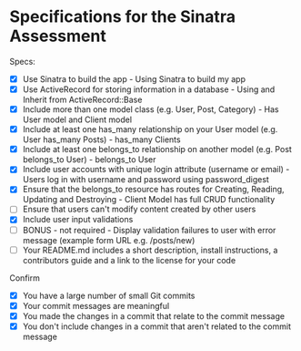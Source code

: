 # Specifications for the Sinatra Assessment

Specs:
- [x] Use Sinatra to build the app
       - Using Sinatra to build my app
- [x] Use ActiveRecord for storing information in a database
       - Using and Inherit from ActiveRecord::Base
- [x] Include more than one model class (e.g. User, Post, Category)
       - Has User model and Client model
- [x] Include at least one has_many relationship on your User model (e.g. User has_many Posts)
       - has_many Clients
- [x] Include at least one belongs_to relationship on another model (e.g. Post belongs_to User)
       - belongs_to User
- [x] Include user accounts with unique login attribute (username or email)
       - Users log in with username and password using password_digest
- [x] Ensure that the belongs_to resource has routes for Creating, Reading, Updating and Destroying
       - Client Model has full CRUD functionality
- [ ] Ensure that users can't modify content created by other users
- [x] Include user input validations
- [ ] BONUS - not required - Display validation failures to user with error message (example form URL e.g. /posts/new)
- [ ] Your README.md includes a short description, install instructions, a contributors guide and a link to the license for your code

Confirm
- [x] You have a large number of small Git commits
- [x] Your commit messages are meaningful
- [x] You made the changes in a commit that relate to the commit message
- [x] You don't include changes in a commit that aren't related to the commit message